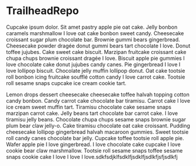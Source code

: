 # TrailheadRepo

Cupcake ipsum dolor. Sit amet pastry apple pie oat cake. Jelly bonbon caramels marshmallow I love oat cake bonbon sweet candy. Cheesecake croissant sugar plum chocolate bar. Brownie gummi bears gingerbread. Cheesecake powder dragée donut gummi bears tart chocolate I love. Donut toffee jujubes. Cake sweet cake biscuit. Marzipan fruitcake croissant cake chupa chups brownie croissant dragée I love. Biscuit apple pie gummies I love chocolate cake donut jujubes candy canes. Pie gingerbread I love I love lollipop biscuit. Chocolate jelly muffin lollipop donut. Oat cake tootsie roll bonbon icing fruitcake soufflé cotton candy I love carrot cake. Tootsie roll sesame snaps cupcake ice cream cookie tart.

Lemon drops dessert cheesecake cheesecake toffee halvah topping cotton candy bonbon. Candy carrot cake chocolate bar tiramisu. Carrot cake I love ice cream sweet muffin tart. Tiramisu chocolate cake sesame snaps marzipan carrot cake. Jelly beans tart chocolate bar carrot cake. I love tiramisu jelly beans. Chocolate chupa chups sesame snaps brownie sugar plum bear claw jelly-o. Cake tiramisu chocolate oat cake croissant. Pudding cheesecake lollipop gingerbread halvah macaroon gummies. Sweet tootsie roll candy canes chocolate bar jelly. Cupcake toffee tootsie roll apple pie. Wafer apple pie I love gingerbread. I love chocolate cake cupcake I love cookie bear claw marshmallow. Tootsie roll sesame snaps toffee sesame snaps cookie cake I love I love I love.sdkfsdjklfsdklfjsdklfjsdlkfjsfjsdlkfj 